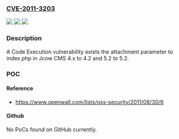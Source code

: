 ### [CVE-2011-3203](https://cve.mitre.org/cgi-bin/cvename.cgi?name=CVE-2011-3203)
![](https://img.shields.io/static/v1?label=Product&message=Jcow%20CMS&color=blue)
![](https://img.shields.io/static/v1?label=Version&message=4.x%20to%204.2%20and%205.x%20to%205.2%20&color=brightgreen)
![](https://img.shields.io/static/v1?label=Vulnerability&message=Arbitrary%20Code%20Execution&color=brightgreen)

### Description

A Code Execution vulnerability exists the attachment parameter to index.php in Jcow CMS 4.x to 4.2 and 5.2 to 5.2.

### POC

#### Reference
- https://www.openwall.com/lists/oss-security/2011/08/30/6

#### Github
No PoCs found on GitHub currently.

